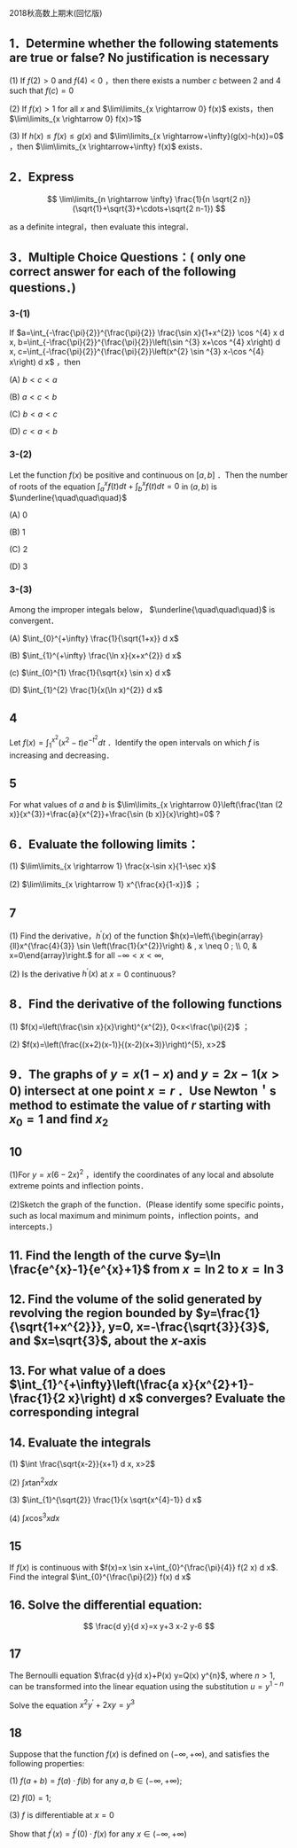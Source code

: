 2018秋高数上期末(回忆版)

## 1．Determine whether the following statements are true or false? No justification is necessary

(1) If $f(2)>0$ and $f(4)<0$ ，then there exists a number $c$ between 2 and 4 such that $f(c)=0$

(2) If $f(x)>1$ for all $x$ and $\lim\limits_{x \rightarrow 0} f(x)$ exists，then $\lim\limits_{x \rightarrow 0} f(x)>1$

(3) If $h(x) \leqslant f(x) \leqslant g(x)$ and $\lim\limits_{x \rightarrow+\infty}(g(x)-h(x))=0$ ，then $\lim\limits_{x \rightarrow+\infty} f(x)$ exists．

## 2．Express

$$
\lim\limits_{n \rightarrow \infty} \frac{1}{n \sqrt{2 n}}(\sqrt{1}+\sqrt{3}+\cdots+\sqrt{2 n-1})
$$

as a definite integral，then evaluate this integral．

## 3．Multiple Choice Questions：( only one correct answer for each of the following questions．)

### 3-(1)

If $a=\int_{-\frac{\pi}{2}}^{\frac{\pi}{2}} \frac{\sin x}{1+x^{2}} \cos ^{4} x d x, b=\int_{-\frac{\pi}{2}}^{\frac{\pi}{2}}\left(\sin ^{3} x+\cos ^{4} x\right) d x, c=\int_{-\frac{\pi}{2}}^{\frac{\pi}{2}}\left(x^{2} \sin ^{3} x-\cos ^{4} x\right) d x$ ，then

(A) $b<c<a$

(B) $a<c<b$

(C) $b<a<c$

(D) $c<a<b$

### 3-(2)

Let the function $f(x)$ be positive and continuous on $[a, b]$ ．Then the number of roots of the equation $\int_{a}^{x} f(t) d t+\int_{b}^{x} f(t) d t=0$ in $(a, b)$ is $\underline{\quad\quad\quad}$

(A) 0

(B) 1

(C) 2

(D) 3

### 3-(3)

Among the improper integals below， $\underline{\quad\quad\quad}$ is convergent．

(A) $\int_{0}^{+\infty} \frac{1}{\sqrt{1+x}} d x$

(B) $\int_{1}^{+\infty} \frac{\ln x}{x+x^{2}} d x$

(c) $\int_{0}^{1} \frac{1}{\sqrt{x} \sin x} d x$

(D) $\int_{1}^{2} \frac{1}{x(\ln x)^{2}} d x$

## 4

Let $f(x)=\int_{1}^{x^{2}}\left(x^{2}-t\right) e^{-t^{2}} d t$ ．Identify the open intervals on which $f$ is increasing and decreasing．

## 5

For what values of $a$ and $b$ is $\lim\limits_{x \rightarrow 0}\left(\frac{\tan (2 x)}{x^{3}}+\frac{a}{x^{2}}+\frac{\sin (b x)}{x}\right)=0$ ?

## 6．Evaluate the following limits：

(1) $\lim\limits_{x \rightarrow 1} \frac{x-\sin x}{1-\sec x}$

(2) $\lim\limits_{x \rightarrow 1} x^{\frac{x}{1-x}}$ ；

## 7

(1) Find the derivative，$h^{\prime}(x)$ of the function $h(x)=\left\{\begin{array}{ll}x^{\frac{4}{3}} \sin \left(\frac{1}{x^{2}}\right) & , x \neq 0 ; \\ 0, & x=0\end{array}\right.$ for all $-\infty<x<\infty$,

(2) Is the derivative $h^{\prime}(x)$ at $x=0$ continuous?

## 8．Find the derivative of the following functions

(1) $f(x)=\left(\frac{\sin x}{x}\right)^{x^{2}}, 0<x<\frac{\pi}{2}$ ；

(2) $f(x)=\left(\frac{(x+2)(x-1)}{(x-2)(x+3)}\right)^{5}, x>2$

## 9．The graphs of $y=x(1-x)$ and $y=2 x-1(x>0)$ intersect at one point $x=r$ ．Use Newton＇s method to estimate the value of $r$ starting with $x_{0}=1$ and find $x_{2}$

## 10

(1)For $y=x(6-2 x)^{2}$ ，identify the coordinates of any local and absolute extreme points and inflection points．

(2)Sketch the graph of the function．(Please identify some specific points，such as local maximum and minimum points，inflection points，and intercepts．)

## 11. Find the length of the curve $y=\ln \frac{e^{x}-1}{e^{x}+1}$ from $x=\ln 2$ to $x=\ln 3$

## 12. Find the volume of the solid generated by revolving the region bounded by $y=\frac{1}{\sqrt{1+x^{2}}}, y=0, x=-\frac{\sqrt{3}}{3}$, and $x=\sqrt{3}$, about the $x$-axis

## 13. For what value of a does $\int_{1}^{+\infty}\left(\frac{a x}{x^{2}+1}-\frac{1}{2 x}\right) d x$ converges? Evaluate the corresponding integral

## 14. Evaluate the integrals

(1) $\int \frac{\sqrt{x-2}}{x+1} d x, x>2$

(2) $\int x \tan ^{2} x d x$

(3) $\int_{1}^{\sqrt{2}} \frac{1}{x \sqrt{x^{4}-1}} d x$

(4) $\int x \cos ^{3} x d x$

## 15

If $f(x)$ is continuous with $f(x)=x \sin x+\int_{0}^{\frac{\pi}{4}} f(2 x) d x$. Find the integral $\int_{0}^{\frac{\pi}{2}} f(x) d x$

## 16. Solve the differential equation:

$$
\frac{d y}{d x}=x y+3 x-2 y-6
$$

## 17

The Bernoulli equation $\frac{d y}{d x}+P(x) y=Q(x) y^{n}$, where $n>1$, can be transformed into the linear equation using the substitution $u=y^{1-n}$

Solve the equation $x^{2} y^{\prime}+2 x y=y^{3}$

## 18

Suppose that the function $f(x)$ is defined on $(-\infty,+\infty)$, and satisfies the following properties:

(1) $f(a+b)=f(a) \cdot f(b)$ for any $a, b \in(-\infty,+\infty)$;

(2) $f(0)=1$;

(3) $f$ is differentiable at $x=0$

Show that $f^{\prime}(x)=f^{\prime}(0) \cdot f(x)$ for any $x \in(-\infty,+\infty)$
